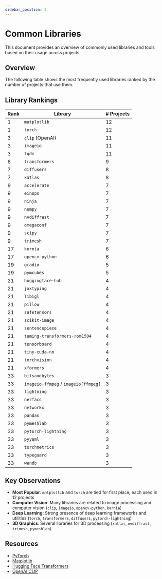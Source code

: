 ```yaml
---
sidebar_position: 2
---
```


# Common Libraries

This document provides an overview of commonly used libraries and tools based on their usage across projects.

## Overview

The following table shows the most frequently used libraries ranked by the number of projects that use them.

## Library Rankings

| Rank | Library                              | # Projects |
| ---- | ------------------------------------ | ---------- |
| 1    | `matplotlib`                         | 12         |
| 1    | `torch`                              | 12         |
| 3    | `clip` (OpenAI)                      | 11         |
| 3    | `imageio`                            | 11         |
| 3    | `tqdm`                               | 11         |
| 6    | `transformers`                       | 9          |
| 7    | `diffusers`                          | 8          |
| 7    | `xatlas`                             | 8          |
| 9    | `accelerate`                         | 7          |
| 9    | `einops`                             | 7          |
| 9    | `ninja`                              | 7          |
| 9    | `numpy`                              | 7          |
| 9    | `nvdiffrast`                         | 7          |
| 9    | `omegaconf`                          | 7          |
| 9    | `scipy`                              | 7          |
| 9    | `trimesh`                            | 7          |
| 17   | `kornia`                             | 6          |
| 17   | `opencv-python`                      | 6          |
| 19   | `gradio`                             | 5          |
| 19   | `pymcubes`                           | 5          |
| 21   | `huggingface-hub`                    | 4          |
| 21   | `jaxtyping`                          | 4          |
| 21   | `libigl`                             | 4          |
| 21   | `pillow`                             | 4          |
| 21   | `safetensors`                        | 4          |
| 21   | `scikit-image`                       | 4          |
| 21   | `sentencepiece`                      | 4          |
| 21   | `taming-transformers-rom1504`        | 4          |
| 21   | `tensorboard`                        | 4          |
| 21   | `tiny-cuda-nn`                       | 4          |
| 21   | `torchvision`                        | 4          |
| 21   | `xformers`                           | 4          |
| 33   | `bitsandbytes`                       | 3          |
| 33   | `imageio-ffmpeg` / `imageio[ffmpeg]` | 3          |
| 33   | `lightning`                          | 3          |
| 33   | `nerfacc`                            | 3          |
| 33   | `networkx`                           | 3          |
| 33   | `pandas`                             | 3          |
| 33   | `pymeshlab`                          | 3          |
| 33   | `pytorch-lightning`                  | 3          |
| 33   | `pyyaml`                             | 3          |
| 33   | `torchmetrics`                       | 3          |
| 33   | `typeguard`                          | 3          |
| 33   | `wandb`                              | 3          |

## Key Observations

- **Most Popular**: `matplotlib` and `torch` are tied for first place, each used in 12 projects
- **Computer Vision**: Many libraries are related to image processing and computer vision (`clip`, `imageio`, `opencv-python`, `kornia`)
- **Deep Learning**: Strong presence of deep learning frameworks and utilities (`torch`, `transformers`, `diffusers`, `pytorch-lightning`)
- **3D Graphics**: Several libraries for 3D processing (`xatlas`, `nvdiffrast`, `trimesh`, `pymeshlab`)

## Resources

- [PyTorch](https://pytorch.org/)
- [Matplotlib](https://matplotlib.org/)
- [Hugging Face Transformers](https://huggingface.co/docs/transformers)
- [OpenAI CLIP](https://github.com/openai/CLIP) 